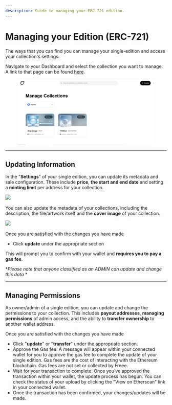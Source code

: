 ```yaml
---
description: Guide to managing your ERC-721 edition.
---
```


# Managing your Edition (ERC-721)

The ways that you can find you can manage your single-edition and access your collection's settings:

Navigate to your Dashboard and select the collection you want to manage. A link to that page can be found [here](https://freee.xyz/manage).

<figure><img src="../../.gitbook/assets/image (3) (1).png" alt=""><figcaption></figcaption></figure>

***

## Updating Information

In the "**Settings**" of your single edition, you can update its metadata and sale configuration. These include **price**, **the start and end date** and setting a **minting limit** per address for your collection.

![](../../imgs/single-edition-manage\_2.png)

You can also update the metadata of your collections, including the description, the file/artwork itself and the **cover image** of your collection.

![](../../imgs/single-edition-manage\_3.png)

Once you are satisfied with the changes you have made

* Click **update** under the appropriate section

This will prompt you to confirm with your wallet and **requires you to pay a gas fee**.

\*_Please note that anyone classified as an ADMIN can update and change this data_ \*

***

## Managing Permissions

As owner/admin of a single edition, you can update and change the permissions to your collection. This includes **payout addresses**, **managing permissions** of admin access, and the ability to **transfer ownership** to another wallet address.

Once you are satisfied with the changes you have made

* Click "**update**" or "**transfer**" under the appropriate section.
* Approve the Gas fee: A message will appear within your connected wallet for you to approve the gas fee to complete the update of your single edition. Gas fees are the cost of interacting with the Ethereum blockchain. Gas fees are not set or collected by Freee.
* Wait for your transaction to complete: Once you’ve approved the transaction within your wallet, the update process has begun. You can check the status of your upload by clicking the "View on Etherscan" link in your connected wallet.
* Once the transaction has been confirmed, your changes/updates will be made.
